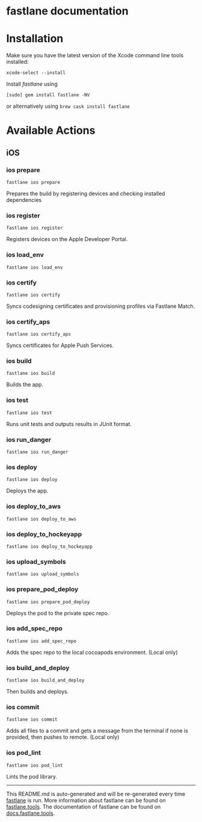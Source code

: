 fastlane documentation
================
# Installation

Make sure you have the latest version of the Xcode command line tools installed:

```
xcode-select --install
```

Install _fastlane_ using
```
[sudo] gem install fastlane -NV
```
or alternatively using `brew cask install fastlane`

# Available Actions
## iOS
### ios prepare
```
fastlane ios prepare
```
Prepares the build by registering devices and checking installed dependencies
### ios register
```
fastlane ios register
```
Registers devices on the Apple Developer Portal.
### ios load_env
```
fastlane ios load_env
```

### ios certify
```
fastlane ios certify
```
Syncs codesigning certificates and provisioning profiles via Fastlane Match.
### ios certify_aps
```
fastlane ios certify_aps
```
Syncs certificates for Apple Push Services.
### ios build
```
fastlane ios build
```
Builds the app.
### ios test
```
fastlane ios test
```
Runs unit tests and outputs results in JUnit format.
### ios run_danger
```
fastlane ios run_danger
```

### ios deploy
```
fastlane ios deploy
```
Deploys the app.
### ios deploy_to_aws
```
fastlane ios deploy_to_aws
```

### ios deploy_to_hockeyapp
```
fastlane ios deploy_to_hockeyapp
```

### ios upload_symbols
```
fastlane ios upload_symbols
```

### ios prepare_pod_deploy
```
fastlane ios prepare_pod_deploy
```
Deploys the pod to the private spec repo.
### ios add_spec_repo
```
fastlane ios add_spec_repo
```
Adds the spec repo to the local cocoapods environment. (Local only)
### ios build_and_deploy
```
fastlane ios build_and_deploy
```
Then builds and deploys.
### ios commit
```
fastlane ios commit
```
Adds all files to a commit and gets a message from the terminal if none is provided, then pushes to remote. (Local only)
### ios pod_lint
```
fastlane ios pod_lint
```
Lints the pod library.

----

This README.md is auto-generated and will be re-generated every time [fastlane](https://fastlane.tools) is run.
More information about fastlane can be found on [fastlane.tools](https://fastlane.tools).
The documentation of fastlane can be found on [docs.fastlane.tools](https://docs.fastlane.tools).
